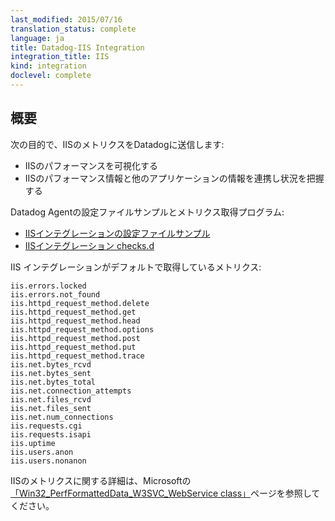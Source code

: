 ```yaml
---
last_modified: 2015/07/16
translation_status: complete
language: ja
title: Datadog-IIS Integration
integration_title: IIS
kind: integration
doclevel: complete
---
```


<!-- ### Overview


Connect IIS to Datadog in order to:

- Visualize your web server performance.
-  Correlate the performance of IIS with the rest of your applications. -->

## 概要


次の目的で、IISのメトリクスをDatadogに送信します:

* IISのパフォーマンスを可視化する
* IISのパフォーマンス情報と他のアプリケーションの情報を連携し状況を把握する


Datadog Agentの設定ファイルサンプルとメトリクス取得プログラム:

* [IISインテグレーションの設定ファイルサンプル](https://github.com/DataDog/integrations-core/blob/master/iis/conf.yaml.example)
* [IISインテグレーション checks.d](https://github.com/DataDog/integrations-core/blob/master/iis/check.py)


<!-- The following metrics are collected by default with the IIS integration:

    iis.errors.locked
    iis.errors.not_found
    iis.httpd_request_method.delete
    iis.httpd_request_method.get
    iis.httpd_request_method.head
    iis.httpd_request_method.options
    iis.httpd_request_method.post
    iis.httpd_request_method.put
    iis.httpd_request_method.trace
    iis.net.bytes_rcvd
    iis.net.bytes_sent
    iis.net.bytes_total
    iis.net.connection_attempts
    iis.net.files_rcvd
    iis.net.files_sent
    iis.net.num_connections
    iis.requests.cgi
    iis.requests.isapi
    iis.uptime
    iis.users.anon
    iis.users.nonanon


Overall metric definitions from IIS can be found [here](http://msdn.microsoft.com/en-us/library/aa394298(v=vs.85).aspx). -->

IIS インテグレーションがデフォルトで取得しているメトリクス:

    iis.errors.locked
    iis.errors.not_found
    iis.httpd_request_method.delete
    iis.httpd_request_method.get
    iis.httpd_request_method.head
    iis.httpd_request_method.options
    iis.httpd_request_method.post
    iis.httpd_request_method.put
    iis.httpd_request_method.trace
    iis.net.bytes_rcvd
    iis.net.bytes_sent
    iis.net.bytes_total
    iis.net.connection_attempts
    iis.net.files_rcvd
    iis.net.files_sent
    iis.net.num_connections
    iis.requests.cgi
    iis.requests.isapi
    iis.uptime
    iis.users.anon
    iis.users.nonanon


IISのメトリクスに関する詳細は、Microsoftの[「Win32_PerfFormattedData_W3SVC_WebService class」](https://msdn.microsoft.com/en-us/library/aa394298(v=vs.85).aspx)ページを参照してください。
